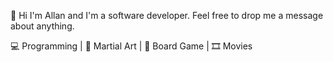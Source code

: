  👋 Hi I'm Allan and I'm a software developer. Feel free to drop me a message about anything.

 💻 Programming | 🥋 Martial Art | 🎲 Board Game | 🎞️ Movies
